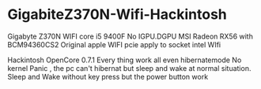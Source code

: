 # GigabiteZ370N-Wifi-Hackintosh
Gigabyte Z370N WIFI core i5 9400F No IGPU.DGPU MSI Radeon RX56  with BCM94360CS2 Original apple WIFI pcie apply to socket intel WIfi 


Hackintosh OpenCore 0.7.1
Every thing work all even hibernatemode No kernel Panic , the pc can't hibernat but sleep and wake at normal situation.
Sleep and Wake without key press but the power button work
